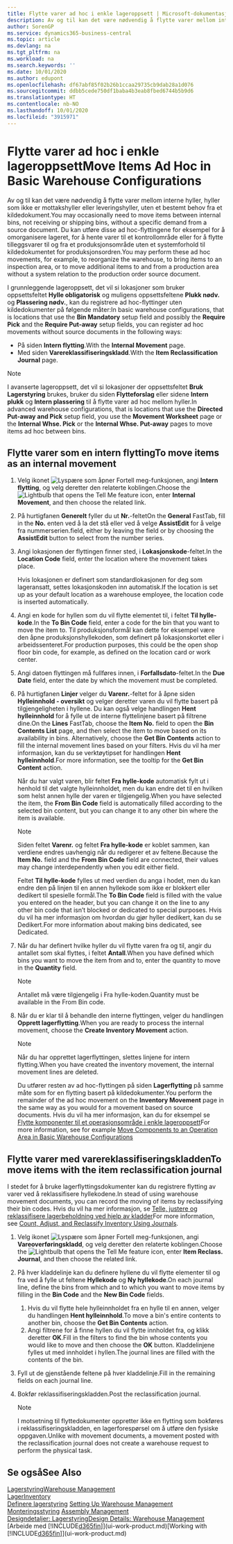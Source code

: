 ```yaml
---
title: Flytte varer ad hoc i enkle lageroppsett | Microsoft-dokumentasjon
description: Av og til kan det være nødvendig å flytte varer mellom interne hyller, hyller som ikke er mottakshyller eller leveringshyller, uten et bestemt behov fra et kildedokument. Du kan utføre disse ad hoc-flyttingene for eksempel for å omorganisere lageret, for å hente varer til et kontrollområde eller for å flytte tilleggsvarer til og fra et produksjonsområde uten et systemforhold til kildedokumentet for produksjonsordren.
author: SorenGP
ms.service: dynamics365-business-central
ms.topic: article
ms.devlang: na
ms.tgt_pltfrm: na
ms.workload: na
ms.search.keywords: ''
ms.date: 10/01/2020
ms.author: edupont
ms.openlocfilehash: df67abf85f02b26b1ccaa29735cb9dab28a1d076
ms.sourcegitcommit: ddbb5cede750df1baba4b3eab8fbed6744b5b9d6
ms.translationtype: HT
ms.contentlocale: nb-NO
ms.lasthandoff: 10/01/2020
ms.locfileid: "3915971"
---
```

# <a name="move-items-ad-hoc-in-basic-warehouse-configurations"></a><span data-ttu-id="ab6a3-104">Flytte varer ad hoc i enkle lageroppsett</span><span class="sxs-lookup"><span data-stu-id="ab6a3-104">Move Items Ad Hoc in Basic Warehouse Configurations</span></span>
<span data-ttu-id="ab6a3-105">Av og til kan det være nødvendig å flytte varer mellom interne hyller, hyller som ikke er mottakshyller eller leveringshyller, uten et bestemt behov fra et kildedokument.</span><span class="sxs-lookup"><span data-stu-id="ab6a3-105">You may occasionally need to move items between internal bins, not receiving or shipping bins, without a specific demand from a source document.</span></span> <span data-ttu-id="ab6a3-106">Du kan utføre disse ad hoc-flyttingene for eksempel for å omorganisere lageret, for å hente varer til et kontrollområde eller for å flytte tilleggsvarer til og fra et produksjonsområde uten et systemforhold til kildedokumentet for produksjonsordren.</span><span class="sxs-lookup"><span data-stu-id="ab6a3-106">You may perform these ad hoc movements, for example, to reorganize the warehouse, to bring items to an inspection area, or to move additional items to and from a production area without a system relation to the production order source document.</span></span>  

<span data-ttu-id="ab6a3-107">I grunnleggende lageroppsett, det vil si lokasjoner som bruker oppsettsfeltet **Hylle obligatorisk** og muligens oppsettsfeltene **Plukk nødv.** og **Plassering nødv.**, kan du registrere ad hoc-flyttinger uten kildedokumenter på følgende måter:</span><span class="sxs-lookup"><span data-stu-id="ab6a3-107">In basic warehouse configurations, that is locations that use the **Bin Mandatory** setup field and possibly the **Require Pick** and the **Require Put-away** setup fields, you can register ad hoc movements without source documents in the following ways:</span></span>  

- <span data-ttu-id="ab6a3-108">På siden **Intern flytting**.</span><span class="sxs-lookup"><span data-stu-id="ab6a3-108">With the **Internal Movement** page.</span></span>  
- <span data-ttu-id="ab6a3-109">Med siden **Varereklassifiseringskladd**.</span><span class="sxs-lookup"><span data-stu-id="ab6a3-109">With the **Item Reclassification Journal** page.</span></span>  

> [!NOTE]  
>  <span data-ttu-id="ab6a3-110">I avanserte lageroppsett, det vil si lokasjoner der oppsettsfeltet **Bruk Lagerstyring** brukes, bruker du siden **Flytteforslag** eller sidene **Intern plukk** og **Intern plassering** til å flytte varer ad hoc mellom hyller.</span><span class="sxs-lookup"><span data-stu-id="ab6a3-110">In advanced warehouse configurations, that is locations that use the **Directed Put-away and Pick** setup field, you use the **Movement Worksheet** page or the **Internal Whse. Pick** or the **Internal Whse. Put-away** pages to move items ad hoc between bins.</span></span>  

## <a name="to-move-items-as-an-internal-movement"></a><span data-ttu-id="ab6a3-111">Flytte varer som en intern flytting</span><span class="sxs-lookup"><span data-stu-id="ab6a3-111">To move items as an internal movement</span></span>  
1.  <span data-ttu-id="ab6a3-112">Velg ikonet ![Lyspære som åpner Fortell meg-funksjonen](media/ui-search/search_small.png "Fortell hva du vil gjøre"), angi **Intern flytting**, og velg deretter den relaterte koblingen.</span><span class="sxs-lookup"><span data-stu-id="ab6a3-112">Choose the ![Lightbulb that opens the Tell Me feature](media/ui-search/search_small.png "Tell me what you want to do") icon, enter **Internal Movement**, and then choose the related link.</span></span>  
2.  <span data-ttu-id="ab6a3-113">På hurtigfanen **Generelt** fyller du ut **Nr.**-feltet</span><span class="sxs-lookup"><span data-stu-id="ab6a3-113">On the **General** FastTab, fill in the **No.**</span></span> <span data-ttu-id="ab6a3-114">enten ved å la det stå eller ved å velge **AssistEdit** for å velge fra nummerserien.</span><span class="sxs-lookup"><span data-stu-id="ab6a3-114">field, either by leaving the field or by choosing the **AssistEdit** button to select from the number series.</span></span>  
3.  <span data-ttu-id="ab6a3-115">Angi lokasjonen der flyttingen finner sted, i **Lokasjonskode**-feltet.</span><span class="sxs-lookup"><span data-stu-id="ab6a3-115">In the **Location Code** field, enter the location where the movement takes place.</span></span>  

    <span data-ttu-id="ab6a3-116">Hvis lokasjonen er definert som standardlokasjonen for deg som lageransatt, settes lokasjonskoden inn automatisk.</span><span class="sxs-lookup"><span data-stu-id="ab6a3-116">If the location is set up as your default location as a warehouse employee, the location code is inserted automatically.</span></span>  
4.  <span data-ttu-id="ab6a3-117">Angi en kode for hyllen som du vil flytte elementet til, i feltet **Til hylle-kode**.</span><span class="sxs-lookup"><span data-stu-id="ab6a3-117">In the **To Bin Code** field, enter a code for the bin that you want to move the item to.</span></span> <span data-ttu-id="ab6a3-118">Til produksjonsformål kan dette for eksempel være den åpne produksjonshyllekoden, som definert på lokasjonskortet eller i arbeidssenteret.</span><span class="sxs-lookup"><span data-stu-id="ab6a3-118">For production purposes, this could be the open shop floor bin code, for example, as defined on the location card or work center.</span></span>  
5.  <span data-ttu-id="ab6a3-119">Angi datoen flyttingen må fullføres innen, i **Forfallsdato**-feltet.</span><span class="sxs-lookup"><span data-stu-id="ab6a3-119">In the **Due Date** field, enter the date by which the movement must be completed.</span></span>  
6.  <span data-ttu-id="ab6a3-120">På hurtigfanen **Linjer** velger du **Varenr.**-feltet for å åpne siden **Hylleinnhold - oversikt** og velger deretter varen du vil flytte basert på tilgjengeligheten i hyllene. Du kan også velge handlingen **Hent hylleinnhold** for å fylle ut de interne flyttelinjene basert på filtrene dine.</span><span class="sxs-lookup"><span data-stu-id="ab6a3-120">On the **Lines** FastTab, choose the **Item No.** field to open the **Bin Contents List** page, and then select the item to move based on its availability in bins. Alternatively, choose the **Get Bin Contents** action to fill the internal movement lines based on your filters.</span></span> <span data-ttu-id="ab6a3-121">Hvis du vil ha mer informasjon, kan du se verktøytipset for handlingen **Hent hylleinnhold**.</span><span class="sxs-lookup"><span data-stu-id="ab6a3-121">For more information, see the tooltip for the **Get Bin Content** action.</span></span>   

    <span data-ttu-id="ab6a3-122">Når du har valgt varen, blir feltet **Fra hylle-kode** automatisk fylt ut i henhold til det valgte hylleinnholdet, men du kan endre det til en hvilken som helst annen hylle der varen er tilgjengelig.</span><span class="sxs-lookup"><span data-stu-id="ab6a3-122">When you have selected the item, the **From Bin Code** field is automatically filled according to the selected bin content, but you can change it to any other bin where the item is available.</span></span>  

    > [!NOTE]  
    >  <span data-ttu-id="ab6a3-123">Siden feltet **Varenr.** og feltet **Fra hylle-kode** er koblet sammen, kan verdiene endres uavhengig når du redigerer et av feltene.</span><span class="sxs-lookup"><span data-stu-id="ab6a3-123">Because the **Item No.** field and the **From Bin Code** field are connected, their values may change interdependently when you edit either field.</span></span>  

    <span data-ttu-id="ab6a3-124">Feltet **Til hylle-kode** fylles ut med verdien du anga i hodet, men du kan endre den på linjen til en annen hyllekode som ikke er blokkert eller dedikert til spesielle formål.</span><span class="sxs-lookup"><span data-stu-id="ab6a3-124">The **To Bin Code** field is filled with the value you entered on the header, but you can change it on the line to any other bin code that isn’t blocked or dedicated to special purposes.</span></span> <span data-ttu-id="ab6a3-125">Hvis du vil ha mer informasjon om hvordan du gjør hyller dedikert, kan du se Dedikert.</span><span class="sxs-lookup"><span data-stu-id="ab6a3-125">For more information about making bins dedicated, see Dedicated.</span></span>  
7.  <span data-ttu-id="ab6a3-126">Når du har definert hvilke hyller du vil flytte varen fra og til, angir du antallet som skal flyttes, i feltet **Antall**.</span><span class="sxs-lookup"><span data-stu-id="ab6a3-126">When you have defined which bins you want to move the item from and to, enter the quantity to move in the **Quantity** field.</span></span>  

    > [!NOTE]  
    >  <span data-ttu-id="ab6a3-127">Antallet må være tilgjengelig i Fra hylle-koden.</span><span class="sxs-lookup"><span data-stu-id="ab6a3-127">Quantity must be available in the From Bin code.</span></span>  

8.  <span data-ttu-id="ab6a3-128">Når du er klar til å behandle den interne flyttingen, velger du handlingen **Opprett lagerflytting**.</span><span class="sxs-lookup"><span data-stu-id="ab6a3-128">When you are ready to process the internal movement, choose the **Create Inventory Movement** action.</span></span>  

    > [!NOTE]  
    >  <span data-ttu-id="ab6a3-129">Når du har opprettet lagerflyttingen, slettes linjene for intern flytting.</span><span class="sxs-lookup"><span data-stu-id="ab6a3-129">When you have created the inventory movement, the internal movement lines are deleted.</span></span>  

    <span data-ttu-id="ab6a3-130">Du utfører resten av ad hoc-flyttingen på siden **Lagerflytting** på samme måte som for en flytting basert på kildedokumenter.</span><span class="sxs-lookup"><span data-stu-id="ab6a3-130">You perform the remainder of the ad hoc movement on the **Inventory Movement** page in the same way as you would for a movement based on source documents.</span></span> <span data-ttu-id="ab6a3-131">Hvis du vil ha mer informasjon, kan du for eksempel se [Flytte komponenter til et operasjonsområde i enkle lageroppsett](warehouse-how-to-move-components-to-an-operation-area-in-basic-warehousing.md)</span><span class="sxs-lookup"><span data-stu-id="ab6a3-131">For more information, see for example [Move Components to an Operation Area in Basic Warehouse Configurations](warehouse-how-to-move-components-to-an-operation-area-in-basic-warehousing.md)</span></span>  

## <a name="to-move-items-with-the-item-reclassification-journal"></a><span data-ttu-id="ab6a3-132">Flytte varer med varereklassifiseringskladden</span><span class="sxs-lookup"><span data-stu-id="ab6a3-132">To move items with the item reclassification journal</span></span>
<span data-ttu-id="ab6a3-133">I stedet for å bruke lagerflyttingsdokumenter kan du registrere flytting av varer ved å reklassifisere hyllekodene.</span><span class="sxs-lookup"><span data-stu-id="ab6a3-133">In stead of using warehouse movement documents, you can record the moving of items by reclassifying their bin codes.</span></span> <span data-ttu-id="ab6a3-134">Hvis du vil ha mer informasjon, se [Telle, justere og reklassifisere lagerbeholdning ved hjelp av kladder](inventory-how-count-adjust-reclassify.md)</span><span class="sxs-lookup"><span data-stu-id="ab6a3-134">For more information, see [Count, Adjust, and Reclassify Inventory Using Journals](inventory-how-count-adjust-reclassify.md).</span></span>   
1.  <span data-ttu-id="ab6a3-135">Velg ikonet ![Lyspære som åpner Fortell meg-funksjonen](media/ui-search/search_small.png "Fortell hva du vil gjøre"), angi **Vareoverføringskladd**, og velg deretter den relaterte koblingen.</span><span class="sxs-lookup"><span data-stu-id="ab6a3-135">Choose the ![Lightbulb that opens the Tell Me feature](media/ui-search/search_small.png "Tell me what you want to do") icon, enter **Item Reclass. Journal**, and then choose the related link.</span></span>  
2.  <span data-ttu-id="ab6a3-136">På hver kladdelinje kan du definere hyllene du vil flytte elementer til og fra ved å fylle ut feltene **Hyllekode** og **Ny hyllekode**.</span><span class="sxs-lookup"><span data-stu-id="ab6a3-136">On each journal line, define the bins from which and to which you want to move items by filling in the **Bin Code** and the **New Bin Code** fields.</span></span>  

    1.  <span data-ttu-id="ab6a3-137">Hvis du vil flytte hele hylleinnholdet fra en hylle til en annen, velger du handlingen **Hent hylleinnhold**.</span><span class="sxs-lookup"><span data-stu-id="ab6a3-137">To move a bin's entire contents to another bin, choose the **Get Bin Contents** action.</span></span>  
    2.  <span data-ttu-id="ab6a3-138">Angi filtrene for å finne hyllen du vil flytte innholdet fra, og klikk deretter **OK**.</span><span class="sxs-lookup"><span data-stu-id="ab6a3-138">Fill in the filters to find the bin whose contents you would like to move and then choose the **OK** button.</span></span> <span data-ttu-id="ab6a3-139">Kladdelinjene fylles ut med innholdet i hyllen.</span><span class="sxs-lookup"><span data-stu-id="ab6a3-139">The journal lines are filled with the contents of the bin.</span></span>  
3.  <span data-ttu-id="ab6a3-140">Fyll ut de gjenstående feltene på hver kladdelinje.</span><span class="sxs-lookup"><span data-stu-id="ab6a3-140">Fill in the remaining fields on each journal line.</span></span>   
4.  <span data-ttu-id="ab6a3-141">Bokfør reklassifiseringskladden.</span><span class="sxs-lookup"><span data-stu-id="ab6a3-141">Post the reclassification journal.</span></span>  

    > [!NOTE]  
    >  <span data-ttu-id="ab6a3-142">I motsetning til flyttedokumenter oppretter ikke en flytting som bokføres i reklassifiseringskladden, en lagerforespørsel om å utføre den fysiske oppgaven.</span><span class="sxs-lookup"><span data-stu-id="ab6a3-142">Unlike with movement documents, a movement posted with the reclassification journal does not create a warehouse request to perform the physical task.</span></span>  

## <a name="see-also"></a><span data-ttu-id="ab6a3-143">Se også</span><span class="sxs-lookup"><span data-stu-id="ab6a3-143">See Also</span></span>  
[<span data-ttu-id="ab6a3-144">Lagerstyring</span><span class="sxs-lookup"><span data-stu-id="ab6a3-144">Warehouse Management</span></span>](warehouse-manage-warehouse.md)  
[<span data-ttu-id="ab6a3-145">Lager</span><span class="sxs-lookup"><span data-stu-id="ab6a3-145">Inventory</span></span>](inventory-manage-inventory.md)  
<span data-ttu-id="ab6a3-146">[Definere lagerstyring](warehouse-setup-warehouse.md)   </span><span class="sxs-lookup"><span data-stu-id="ab6a3-146">[Setting Up Warehouse Management](warehouse-setup-warehouse.md)   </span></span>  
<span data-ttu-id="ab6a3-147">[Monteringsstyring](assembly-assemble-items.md)  </span><span class="sxs-lookup"><span data-stu-id="ab6a3-147">[Assembly Management](assembly-assemble-items.md)  </span></span>  
[<span data-ttu-id="ab6a3-148">Designdetaljer: Lagerstyring</span><span class="sxs-lookup"><span data-stu-id="ab6a3-148">Design Details: Warehouse Management</span></span>](design-details-warehouse-management.md)  
<span data-ttu-id="ab6a3-149">[Arbeide med [!INCLUDE[d365fin](includes/d365fin_md.md)]](ui-work-product.md)</span><span class="sxs-lookup"><span data-stu-id="ab6a3-149">[Working with [!INCLUDE[d365fin](includes/d365fin_md.md)]](ui-work-product.md)</span></span>
